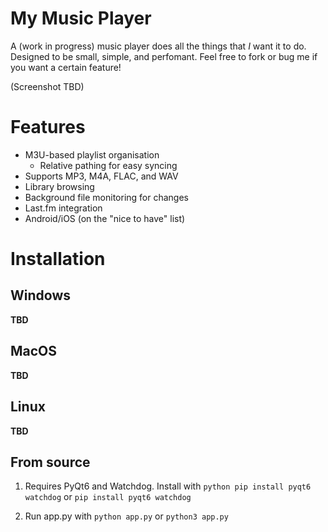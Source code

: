 # My Music Player
A (work in progress) music player does all the things that *I* want it to do. Designed to be small, simple, and perfomant. Feel free to fork or bug me if you want a certain feature!

(Screenshot TBD)

# Features
- M3U-based playlist organisation
  - Relative pathing for easy syncing
- Supports MP3, M4A, FLAC, and WAV
- Library browsing
- Background file monitoring for changes
- Last.fm integration
- Android/iOS (on the "nice to have" list)

# Installation
## Windows
**TBD**
## MacOS
**TBD**
## Linux
**TBD**
## From source
1. Requires PyQt6 and Watchdog. Install with `python pip install pyqt6 watchdog` or `pip install pyqt6 watchdog`

2. Run app.py with `python app.py` or `python3 app.py`
